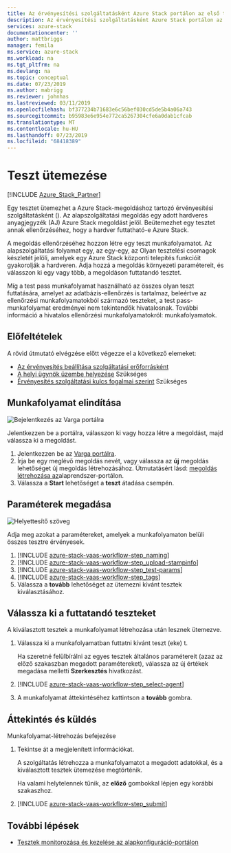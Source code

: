 ```yaml
---
title: Az érvényesítési szolgáltatásként Azure Stack portálon az első teszt ütemtervének megadásához | Microsoft Docs
description: Az érvényesítési szolgáltatásként Azure Stack portálon az első teszt beütemezhet.
services: azure-stack
documentationcenter: ''
author: mattbriggs
manager: femila
ms.service: azure-stack
ms.workload: na
ms.tgt_pltfrm: na
ms.devlang: na
ms.topic: conceptual
ms.date: 07/23/2019
ms.author: mabrigg
ms.reviewer: johnhas
ms.lastreviewed: 03/11/2019
ms.openlocfilehash: bf377234b71683e6c56bef030cd5de5b4a06a743
ms.sourcegitcommit: b95983e6e954e772ca5267304cfe6a0dab1cfcab
ms.translationtype: MT
ms.contentlocale: hu-HU
ms.lasthandoff: 07/23/2019
ms.locfileid: "68418389"
---
```

# <a name="scheduling-a-test"></a>Teszt ütemezése

[!INCLUDE [Azure_Stack_Partner](./includes/azure-stack-partner-appliesto.md)]

Egy tesztet ütemezhet a Azure Stack-megoldáshoz tartozó érvényesítési szolgáltatásként (). Az alapszolgáltatási megoldás egy adott hardveres anyagjegyzék (AJ) Azure Stack megoldást jelöl. Beütemezhet egy tesztet annak ellenőrzéséhez, hogy a hardver futtatható-e Azure Stack.

A megoldás ellenőrzéséhez hozzon létre egy teszt munkafolyamatot. Az alapszolgáltatási folyamat egy, az egy-egy, az Olyan tesztelési csomagok készletét jelöli, amelyek egy Azure Stack központi telepítés funkcióit gyakorolják a hardveren. Adja hozzá a megoldás környezeti paramétereit, és válasszon ki egy vagy több, a megoldáson futtatandó tesztet.

Míg a test pass munkafolyamat használható az összes olyan teszt futtatására, amelyet az adatbázis-ellenőrzés is tartalmaz, beleértve az ellenőrzési munkafolyamatokból származó teszteket, a test pass-munkafolyamat eredményei nem tekintendők hivatalosnak. További információ a hivatalos ellenőrzési munkafolyamatokról: [](azure-stack-vaas-key-concepts.md#workflows)munkafolyamatok.

## <a name="prerequisites"></a>Előfeltételek

A rövid útmutató elvégzése előtt végezze el a következő elemeket:

- [Az érvényesítés beállítása szolgáltatási erőforrásként](azure-stack-vaas-set-up-resources.md)
- [A helyi ügynök üzembe helyezése](azure-stack-vaas-local-agent.md) Szükséges
- [Érvényesítés szolgáltatási kulcs fogalmai szerint](azure-stack-vaas-key-concepts.md) Szükséges

## <a name="start-a-workflow"></a>Munkafolyamat elindítása

![Bejelentkezés az Varga portálra](media/vaas_portalsignin.png)

Jelentkezzen be a portálra, válasszon ki vagy hozza létre a megoldást, majd válassza ki a megoldást.

1. Jelentkezzen be az [Varga portálra](https://azurestackvalidation.com).
2. Írja be egy meglévő megoldás nevét, vagy válassza az **új** megoldás lehetőséget új megoldás létrehozásához. Útmutatásért lásd: [megoldás létrehozása az](azure-stack-vaas-key-concepts.md#create-a-solution-in-the-vaas-portal)alaprendszer-portálon.
3. Válassza a **Start** lehetőséget a **teszt** átadása csempén.

## <a name="specify-parameters"></a>Paraméterek megadása

![Helyettesítő szöveg](media/vaas_test_pass_parameters.png)

Adja meg azokat a paramétereket, amelyek a munkafolyamaton belüli összes tesztre érvényesek.

1. [!INCLUDE [azure-stack-vaas-workflow-step_naming](includes/azure-stack-vaas-workflow-step_naming.md)]
2. [!INCLUDE [azure-stack-vaas-workflow-step_upload-stampinfo](includes/azure-stack-vaas-workflow-step_upload-stampinfo.md)]
3. [!INCLUDE [azure-stack-vaas-workflow-step_test-params](includes/azure-stack-vaas-workflow-step_test-params.md)]
4. [!INCLUDE [azure-stack-vaas-workflow-step_tags](includes/azure-stack-vaas-workflow-step_tags.md)]
5. Válassza a **tovább** lehetőséget az ütemezni kívánt tesztek kiválasztásához.

## <a name="select-tests-to-run"></a>Válassza ki a futtatandó teszteket

A kiválasztott tesztek a munkafolyamat létrehozása után lesznek ütemezve.

1. Válassza ki a munkafolyamatban futtatni kívánt teszt (eke) t.

    Ha szeretné felülbírálni az egyes tesztek általános paramétereit (azaz az előző szakaszban megadott paramétereket), válassza az új értékek megadása melletti **Szerkesztés** hivatkozást.

1. [!INCLUDE [azure-stack-vaas-workflow-step_select-agent](includes/azure-stack-vaas-workflow-step_select-agent.md)]

1. A munkafolyamat áttekintéséhez kattintson a **tovább** gombra.

## <a name="review-and-submit"></a>Áttekintés és küldés

Munkafolyamat-létrehozás befejezése

1. Tekintse át a megjelenített információkat.

    A szolgáltatás létrehozza a munkafolyamatot a megadott adatokkal, és a kiválasztott tesztek ütemezése megtörténik.

    Ha valami helytelennek tűnik, az **előző** gombokkal lépjen egy korábbi szakaszhoz.

1. [!INCLUDE [azure-stack-vaas-workflow-step_submit](includes/azure-stack-vaas-workflow-step_submit.md)]

## <a name="next-steps"></a>További lépések

- [Tesztek monitorozása és kezelése az alapkonfiguráció-portálon](azure-stack-vaas-monitor-test.md)
